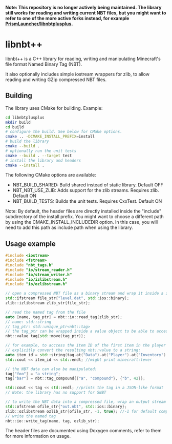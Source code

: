 **Note: This repository is no longer actively being maintained. The library still works for reading and writing current NBT files, but you might want to refer to one of the more active forks instead, for example [PrismLauncher/libnbtplusplus](https://github.com/PrismLauncher/libnbtplusplus).**

# libnbt++

libnbt++ is a C++ library for reading, writing and manipulating Minecraft's file format Named Binary Tag (NBT).

It also optionally includes simple iostream wrappers for zlib, to allow reading and writing GZip compressed NBT files.

## Building

The library uses CMake for building. Example:

```sh
cd libnbtplusplus
mkdir build
cd build
# configure the build. See below for CMake options.
cmake .. -DCMAKE_INSTALL_PREFIX=install
# build the library
cmake --build .
# optionally run the unit tests
cmake --build . --target test
# install the library and headers
cmake --install . 
```
The following CMake options are available:
- NBT_BUILD_SHARED: Build shared instead of static library. Default OFF
- NBT_NBT_USE_ZLIB: Adds support for the zlib streams. Requires zlib. Default ON
- NBT_BUILD_TESTS: Builds the unit tests. Requires CxxTest. Default ON

Note: By default, the header files are directly installed inside the "include" subdirectory of the install prefix. You might want to choose a different
path by using the CMAKE_INSTALL_INCLUDEDIR option. In this case, you will need to add this path as include path when using the library.

## Usage example

```c++
#include <iostream>
#include <fstream>
#include "nbt_tags.h"
#include "io/stream_reader.h"
#include "io/stream_writer.h"
#include "io/izlibstream.h"
#include "io/ozlibstream.h"

// open a compressed NBT file as a binary stream and wrap it inside a zlib stream
std::ifstream file_str{"level.dat", std::ios::binary};
zlib::izlibstream zlib_str{file_str};

// read the named tag from the file
auto [name, tag_ptr] = nbt::io::read_tag(zlib_str);
// name: std::string
// tag_ptr: std::unique_ptr<nbt::tag>
// the tag_ptr can be wrapped inside a value object to be able to access it conveniently
nbt::value tag{std::move(tag_ptr)};

// for example, to acccess the item ID of the first item in the player's inventory, you can chain the "at" method and
// explicitly convert the resulting nbt::value to a string:
auto item_id = std::string(tag.at("Data").at("Player").at("Inventory").at(0).at("id"));
std::cout << item_id << std::endl; //might print minecraft:lever

// the NBT data can also be manipulated:
tag["foo"] = "a string";
tag["bar"] = nbt::tag_compound{{"a", "compound"}, {"b", 42}};

std::cout << tag << std::endl; //prints the tag in a JSON-like format
// Note: the library has no support for SNBT

// to write the NBT data into a compressed file, wrap an output stream inside a zlib stream
std::ofstream ofile_str{"out.nbt", std::ios::binary};
zlib::ozlibstream ozlib_str{ofile_str, -1, true}; //-1 for default compression level, true for GZip rather than zlib compression
// write the named tag
nbt::io::write_tag(name, tag, ozlib_str);
```

The header files are documented using Doxygen comments, refer to them for more information on usage.
